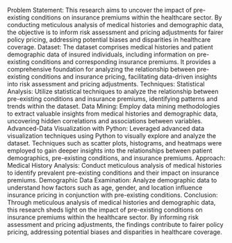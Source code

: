 Problem Statement:
This research aims to uncover the impact of pre-existing conditions on insurance premiums within the healthcare sector. By conducting meticulous analysis of medical histories and demographic data, the objective is to inform risk assessment and pricing adjustments for fairer policy pricing, addressing potential biases and disparities in healthcare coverage.
Dataset:
The dataset comprises medical histories and patient demographic data of insured individuals, including information on pre-existing conditions and corresponding insurance premiums. It provides a comprehensive foundation for analyzing the relationship between pre-existing conditions and insurance pricing, facilitating data-driven insights into risk assessment and pricing adjustments.
Techniques:
Statistical Analysis:
Utilize statistical techniques to analyze the relationship between pre-existing conditions and insurance premiums, identifying patterns and trends within the dataset.
Data Mining:
Employ data mining methodologies to extract valuable insights from medical histories and demographic data, uncovering hidden correlations and associations between variables.
Advanced-Data Visualization with Python:
Leveraged advanced data visualization techniques using Python to visually explore and analyze the dataset. Techniques such as scatter plots, histograms, and heatmaps were employed to gain deeper insights into the relationships between patient demographics, pre-existing conditions, and insurance premiums.
Approach:
Medical History Analysis:
Conduct meticulous analysis of medical histories to identify prevalent pre-existing conditions and their impact on insurance premiums.
Demographic Data Examination:
Analyze demographic data to understand how factors such as age, gender, and location influence insurance pricing in conjunction with pre-existing conditions.
Conclusion:
Through meticulous analysis of medical histories and demographic data, this research sheds light on the impact of pre-existing conditions on insurance premiums within the healthcare sector. By informing risk assessment and pricing adjustments, the findings contribute to fairer policy pricing, addressing potential biases and disparities in healthcare coverage.
